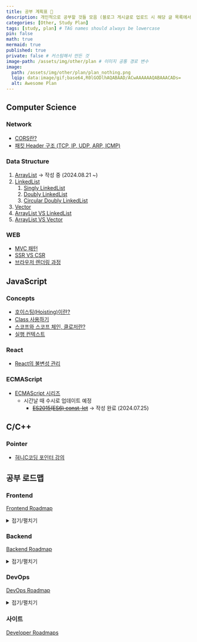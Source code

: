 ```yaml
---
title: 공부 계획표 📝
description: 개인적으로 공부할 것들 모음 (블로그 게시글로 업로드 시 해당 글 목록에서 삭제할 예정)
categories: [Other, Study Plan]
tags: [study, plan] # TAG names should always be lowercase
pin: false
math: true
mermaid: true
published: true
private: false # 커스텀해서 만든 것
image-path: /assets/img/other/plan # 이미지 공통 경로 변수
image:
  path: /assets/img/other/plan/plan_nothing.png
  lqip: data:image/gif;base64,R0lGODlhAQABAAD/ACwAAAAAAQABAAACADs=
  alt: Awesome Plan
---
```


## <i class="far fa-folder-open fa-fw"></i> Computer Science

### <i class="far fa-folder fa-fw"></i> Network

- [CORS란?][cors]
- [패킷 Header 구조 (TCP, IP, UDP, ARP, ICMP)][packet-header]

### <i class="far fa-folder fa-fw"></i> Data Structure

1. [ArrayList][arraylist] → 작성 중 (2024.08.21 ~)
2. [LinkedList][linkedlist-1]
   1. [Singly LinkedList][linkedlist-2]
   2. [Doubly LinkedList][linkedlist-3]
   3. [Circular Doubly LinkedList][linkedlist-4]
3. [Vector][vector]
4. [ArrayList VS LinkedList][arraylist-vs-linkedlist]
5. [ArrayList VS Vector][arraylist-vs-vector]

### <i class="far fa-folder fa-fw"></i> WEB

- [MVC 패턴][mvc-pattern]
- [SSR VS CSR][ssr-vs-csr]
- [브라우저 렌더링 과정][browser-rendering]

## <i class="far fa-folder-open fa-fw"></i> JavaScript

### <i class="far fa-folder fa-fw"></i> Concepts

- [호이스팅(Hoisting)이란?][hoisting]
- [Class 사용하기][js-class]
- [스코프와 스코프 체인, 클로저란?][scope-closure]
- [실행 컨텍스트][context]

### <i class="far fa-folder fa-fw"></i> React

- [React의 불변성 관리][react-immutability]

### <i class="far fa-folder fa-fw"></i> ECMAScript

- [ECMAScript 시리즈][ecmascript]
  - 시간날 때 수시로 업데이트 예정
    - ~~[ES2015(ES6) const, let][es_page_1]~~ → 작성 완료 (2024.07.25)

## <i class="far fa-folder-open fa-fw"></i> C/C++

### <i class="far fa-folder fa-fw"></i> Pointer

- [혀니C코딩 포인터 강의][c-pointer]

## <i class="far fa-folder-open fa-fw"></i> 공부 로드맵

### <i class="far fa-folder fa-fw"></i> Frontend

[Frontend Roadmap][frontend-roadmap]

<details>
<summary markdown="span">접기/펼치기</summary>

<embed
  src="{{page.image-path}}/frontend.pdf#toolbar=0&navpanes=0&scrollbar=0"
  type="application/pdf"
  frameBorder="0"
  scrolling="auto"
  height="1000px"
  width="100%"
/>

</details>

### <i class="far fa-folder fa-fw"></i> Backend

[Backend Roadmap][backend-roadmap]

<details>
<summary markdown="span">접기/펼치기</summary>

<embed
  src="{{page.image-path}}/backend.pdf#toolbar=0&navpanes=0&scrollbar=0"
  type="application/pdf"
  frameBorder="0"
  scrolling="auto"
  height="1000px"
  width="100%"
/>

</details>

### <i class="far fa-folder fa-fw"></i> DevOps

[DevOps Roadmap][devops-roadmap]

<details>
<summary markdown="span">접기/펼치기</summary>

<embed
  src="{{page.image-path}}/devops.pdf#toolbar=0&navpanes=0&scrollbar=0"
  type="application/pdf"
  frameBorder="0"
  scrolling="auto"
  height="1000px"
  width="100%"
/>

</details>

### <i class="far fa-folder fa-fw"></i> 사이트

[Developer Roadmaps][developer-roadmap]

<!-- 이미지 -->

[plan_nothing]: {{page.image-path}}/plan_nothing.png
[frontend]: {{page.image-path}}/frontend.pdf
[backend]: {{page.image-path}}/backend.pdf
[devops]: {{page.image-path}}/devops.pdf

<!-- 블로그 게시글 -->

[es_page_1]: {{site.url}}/posts/es-const-let/

<!-- 참고 사이트 -->

[c-pointer]: https://m.youtube.com/watch?v=bz63_WWtKc4
[hoisting]: https://velog.io/@hyungjin_han/JavaScript-%ED%98%B8%EC%9D%B4%EC%8A%A4%ED%8C%85Hoisting%EC%9D%B4%EB%9E%80
[browser-rendering]: https://velog.io/@hyungjin_han/JavaScript-%EB%B8%8C%EB%9D%BC%EC%9A%B0%EC%A0%80-%EB%A0%8C%EB%8D%94%EB%A7%81-%EA%B3%BC%EC%A0%95
[js-class]: https://velog.io/@hyungjin_han/JavaScript-Class-%EC%82%AC%EC%9A%A9%ED%95%98%EA%B8%B0
[react-immutability]: https://velog.io/@hyungjin_han/JavaScript-React%EC%9D%98-%EB%B6%88%EB%B3%80%EC%84%B1-%EA%B4%80%EB%A6%AC
[scope-closure]: https://velog.io/@hyungjin_han/JavaScript-%EC%8A%A4%EC%BD%94%ED%94%84%EC%99%80-%EC%8A%A4%EC%BD%94%ED%94%84%EC%B2%B4%EC%9D%B8-%ED%81%B4%EB%A1%9C%EC%A0%80%EB%9E%80
[context]: https://velog.io/@hyungjin_han/JavaScript-%EC%8B%A4%ED%96%89-%EC%BB%A8%ED%85%8D%EC%8A%A4%ED%8A%B8
[mvc-pattern]: https://velog.io/@hyungjin_han/MVC-%ED%8C%A8%ED%84%B4
[ssr-vs-csr]: https://velog.io/@hyungjin_han/Computer-Science-SSR-VS-CSR
[cors]: https://velog.io/@hyungjin_han/Computer-Science-CORS%EB%9E%80
[ecmascript]: https://www.zerocho.com/category/ECMAScript?page=3
[frontend-roadmap]: https://roadmap.sh/frontend
[backend-roadmap]: https://roadmap.sh/backend
[devops-roadmap]: https://roadmap.sh/devops
[developer-roadmap]: https://roadmap.sh/
[packet-header]: https://blog.naver.com/6yujin6/221634449540

<!-- ArrayList / LinkedList / Vector -->

[arraylist]: https://inpa.tistory.com/entry/DS-%F0%9F%A7%B1-ArrayList-%EC%9E%90%EB%A3%8C%EA%B5%AC%EC%A1%B0-%EC%A7%81%EC%A0%91-%EA%B5%AC%ED%98%84-%EA%B0%95%EC%9D%98
[linkedlist-1]: https://inpa.tistory.com/entry/JAVA-%E2%98%95-LinkedList-%EA%B5%AC%EC%A1%B0-%EC%82%AC%EC%9A%A9%EB%B2%95-%EC%99%84%EB%B2%BD-%EC%A0%95%EB%B3%B5%ED%95%98%EA%B8%B0
[linkedlist-2]: https://inpa.tistory.com/entry/DS-%F0%9F%A7%B1-Singly-LinkedList-%EC%9E%90%EB%A3%8C%EA%B5%AC%EC%A1%B0-Java%EB%A1%9C-%EC%8B%A4%EC%A0%84-%EA%B5%AC%ED%98%84%ED%95%98%EA%B8%B0
[linkedlist-3]: https://inpa.tistory.com/entry/DS-%F0%9F%A7%B1-Doubly-LinkedList-%EC%9E%90%EB%A3%8C%EA%B5%AC%EC%A1%B0-%EC%8B%A4%EC%A0%84-%EA%B5%AC%ED%98%84%ED%95%98%EA%B8%B0
[linkedlist-4]: https://inpa.tistory.com/entry/DS-%F0%9F%A7%B1-Circular-Doubly-LinkedList-%EC%A7%81%EC%A0%91-%EA%B5%AC%ED%98%84-%ED%95%B4%EB%B3%B4%EA%B8%B0-JAVA
[vector]: https://inpa.tistory.com/entry/JAVA-%E2%98%95-Vector-%EC%82%AC%EC%9A%A9%EB%B2%95-%EB%8F%99%EA%B8%B0%ED%99%94-%EB%AC%B8%EC%A0%9C%EC%A0%90-%ED%8C%8C%ED%97%A4%EC%B9%98%EA%B8%B0
[arraylist-vs-linkedlist]: https://inpa.tistory.com/entry/JCF-%F0%9F%A7%B1-ArrayList-vs-LinkedList-%ED%8A%B9%EC%A7%95-%EC%84%B1%EB%8A%A5-%EB%B9%84%EA%B5%90
[arraylist-vs-vector]: https://inpa.tistory.com/entry/JCF-%F0%9F%A7%B1-ArrayList-vs-Vector-%EB%8F%99%EA%B8%B0%ED%99%94-%EC%B0%A8%EC%9D%B4-%EC%9D%B4%ED%95%B4%ED%95%98%EA%B8%B0
